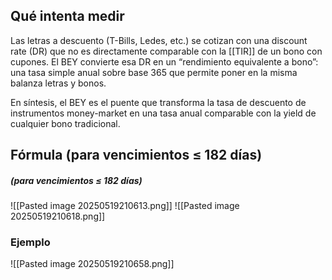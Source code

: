 ## Qué intenta medir
Las letras a descuento (T-Bills, Ledes, etc.) se cotizan con una discount rate (DR) que no es directamente comparable con la [[TIR]] de un bono con cupones.
El BEY convierte esa DR en un “rendimiento equivalente a bono”: una tasa simple anual sobre base 365 que permite poner en la misma balanza letras y bonos.

En síntesis, el BEY es el puente que transforma la tasa de descuento de instrumentos money-market en una tasa anual comparable con la yield de cualquier bono tradicional.

## Fórmula (para vencimientos ≤ 182 días)
##### (para vencimientos ≤ 182 días)
![[Pasted image 20250519210613.png]]
![[Pasted image 20250519210618.png]]
### Ejemplo
![[Pasted image 20250519210658.png]]
